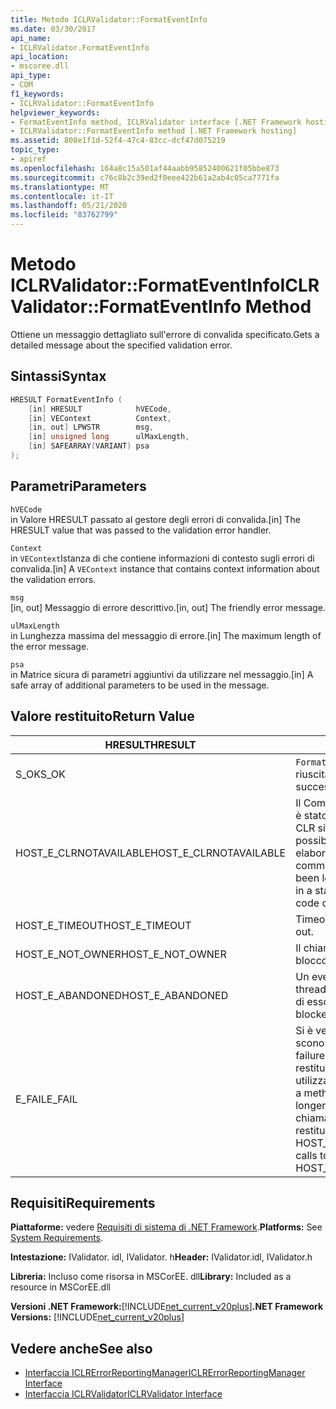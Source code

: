 ```yaml
---
title: Metodo ICLRValidator::FormatEventInfo
ms.date: 03/30/2017
api_name:
- ICLRValidator.FormatEventInfo
api_location:
- mscoree.dll
api_type:
- COM
f1_keywords:
- ICLRValidator::FormatEventInfo
helpviewer_keywords:
- FormatEventInfo method, ICLRValidator interface [.NET Framework hosting]
- ICLRValidator::FormatEventInfo method [.NET Framework hosting]
ms.assetid: 808e1f1d-52f4-47c4-83cc-dcf47d075219
topic_type:
- apiref
ms.openlocfilehash: 164a8c15a501af44aabb95852400621f05bbe873
ms.sourcegitcommit: c76c8b2c39ed2f0eee422b61a2ab4c05ca7771fa
ms.translationtype: MT
ms.contentlocale: it-IT
ms.lasthandoff: 05/21/2020
ms.locfileid: "83762799"
---
```

# <a name="iclrvalidatorformateventinfo-method"></a><span data-ttu-id="d724a-102">Metodo ICLRValidator::FormatEventInfo</span><span class="sxs-lookup"><span data-stu-id="d724a-102">ICLRValidator::FormatEventInfo Method</span></span>
<span data-ttu-id="d724a-103">Ottiene un messaggio dettagliato sull'errore di convalida specificato.</span><span class="sxs-lookup"><span data-stu-id="d724a-103">Gets a detailed message about the specified validation error.</span></span>  
  
## <a name="syntax"></a><span data-ttu-id="d724a-104">Sintassi</span><span class="sxs-lookup"><span data-stu-id="d724a-104">Syntax</span></span>  
  
```cpp  
HRESULT FormatEventInfo (  
    [in] HRESULT            hVECode,  
    [in] VEContext          Context,  
    [in, out] LPWSTR        msg,  
    [in] unsigned long      ulMaxLength,  
    [in] SAFEARRAY(VARIANT) psa  
);  
```  
  
## <a name="parameters"></a><span data-ttu-id="d724a-105">Parametri</span><span class="sxs-lookup"><span data-stu-id="d724a-105">Parameters</span></span>  
 `hVECode`  
 <span data-ttu-id="d724a-106">in Valore HRESULT passato al gestore degli errori di convalida.</span><span class="sxs-lookup"><span data-stu-id="d724a-106">[in] The HRESULT value that was passed to the validation error handler.</span></span>  
  
 `Context`  
 <span data-ttu-id="d724a-107">in `VEContext`Istanza di che contiene informazioni di contesto sugli errori di convalida.</span><span class="sxs-lookup"><span data-stu-id="d724a-107">[in] A `VEContext` instance that contains context information about the validation errors.</span></span>  
  
 `msg`  
 <span data-ttu-id="d724a-108">[in, out] Messaggio di errore descrittivo.</span><span class="sxs-lookup"><span data-stu-id="d724a-108">[in, out] The friendly error message.</span></span>  
  
 `ulMaxLength`  
 <span data-ttu-id="d724a-109">in Lunghezza massima del messaggio di errore.</span><span class="sxs-lookup"><span data-stu-id="d724a-109">[in] The maximum length of the error message.</span></span>  
  
 `psa`  
 <span data-ttu-id="d724a-110">in Matrice sicura di parametri aggiuntivi da utilizzare nel messaggio.</span><span class="sxs-lookup"><span data-stu-id="d724a-110">[in] A safe array of additional parameters to be used in the message.</span></span>  
  
## <a name="return-value"></a><span data-ttu-id="d724a-111">Valore restituito</span><span class="sxs-lookup"><span data-stu-id="d724a-111">Return Value</span></span>  
  
|<span data-ttu-id="d724a-112">HRESULT</span><span class="sxs-lookup"><span data-stu-id="d724a-112">HRESULT</span></span>|<span data-ttu-id="d724a-113">Descrizione</span><span class="sxs-lookup"><span data-stu-id="d724a-113">Description</span></span>|  
|-------------|-----------------|  
|<span data-ttu-id="d724a-114">S_OK</span><span class="sxs-lookup"><span data-stu-id="d724a-114">S_OK</span></span>|<span data-ttu-id="d724a-115">`FormatEventInfo`la restituzione è riuscita.</span><span class="sxs-lookup"><span data-stu-id="d724a-115">`FormatEventInfo` returned successfully.</span></span>|  
|<span data-ttu-id="d724a-116">HOST_E_CLRNOTAVAILABLE</span><span class="sxs-lookup"><span data-stu-id="d724a-116">HOST_E_CLRNOTAVAILABLE</span></span>|<span data-ttu-id="d724a-117">Il Common Language Runtime (CLR) non è stato caricato in un processo oppure CLR si trova in uno stato in cui non è possibile eseguire codice gestito o elaborare la chiamata correttamente.</span><span class="sxs-lookup"><span data-stu-id="d724a-117">The common language runtime (CLR) has not been loaded into a process, or the CLR is in a state in which it cannot run managed code or process the call successfully.</span></span>|  
|<span data-ttu-id="d724a-118">HOST_E_TIMEOUT</span><span class="sxs-lookup"><span data-stu-id="d724a-118">HOST_E_TIMEOUT</span></span>|<span data-ttu-id="d724a-119">Timeout della chiamata.</span><span class="sxs-lookup"><span data-stu-id="d724a-119">The call timed out.</span></span>|  
|<span data-ttu-id="d724a-120">HOST_E_NOT_OWNER</span><span class="sxs-lookup"><span data-stu-id="d724a-120">HOST_E_NOT_OWNER</span></span>|<span data-ttu-id="d724a-121">Il chiamante non è il proprietario del blocco.</span><span class="sxs-lookup"><span data-stu-id="d724a-121">The caller does not own the lock.</span></span>|  
|<span data-ttu-id="d724a-122">HOST_E_ABANDONED</span><span class="sxs-lookup"><span data-stu-id="d724a-122">HOST_E_ABANDONED</span></span>|<span data-ttu-id="d724a-123">Un evento è stato annullato mentre un thread bloccato o Fiber era in attesa su di esso.</span><span class="sxs-lookup"><span data-stu-id="d724a-123">An event was canceled while a blocked thread or fiber was waiting on it.</span></span>|  
|<span data-ttu-id="d724a-124">E_FAIL</span><span class="sxs-lookup"><span data-stu-id="d724a-124">E_FAIL</span></span>|<span data-ttu-id="d724a-125">Si è verificato un errore irreversibile sconosciuto.</span><span class="sxs-lookup"><span data-stu-id="d724a-125">An unknown catastrophic failure occurred.</span></span> <span data-ttu-id="d724a-126">Quando un metodo restituisce E_FAIL, CLR non è più utilizzabile all'interno del processo.</span><span class="sxs-lookup"><span data-stu-id="d724a-126">When a method returns E_FAIL, the CLR is no longer usable within the process.</span></span> <span data-ttu-id="d724a-127">Le chiamate successive ai metodi di hosting restituiscono HOST_E_CLRNOTAVAILABLE.</span><span class="sxs-lookup"><span data-stu-id="d724a-127">Subsequent calls to hosting methods return HOST_E_CLRNOTAVAILABLE.</span></span>|  
  
## <a name="requirements"></a><span data-ttu-id="d724a-128">Requisiti</span><span class="sxs-lookup"><span data-stu-id="d724a-128">Requirements</span></span>  
 <span data-ttu-id="d724a-129">**Piattaforme:** vedere [Requisiti di sistema di .NET Framework](../../get-started/system-requirements.md).</span><span class="sxs-lookup"><span data-stu-id="d724a-129">**Platforms:** See [System Requirements](../../get-started/system-requirements.md).</span></span>  
  
 <span data-ttu-id="d724a-130">**Intestazione:** IValidator. idl, IValidator. h</span><span class="sxs-lookup"><span data-stu-id="d724a-130">**Header:** IValidator.idl, IValidator.h</span></span>  
  
 <span data-ttu-id="d724a-131">**Libreria:** Incluso come risorsa in MSCorEE. dll</span><span class="sxs-lookup"><span data-stu-id="d724a-131">**Library:** Included as a resource in MSCorEE.dll</span></span>  
  
 <span data-ttu-id="d724a-132">**Versioni .NET Framework:**[!INCLUDE[net_current_v20plus](../../../../includes/net-current-v20plus-md.md)]</span><span class="sxs-lookup"><span data-stu-id="d724a-132">**.NET Framework Versions:** [!INCLUDE[net_current_v20plus](../../../../includes/net-current-v20plus-md.md)]</span></span>  
  
## <a name="see-also"></a><span data-ttu-id="d724a-133">Vedere anche</span><span class="sxs-lookup"><span data-stu-id="d724a-133">See also</span></span>

- [<span data-ttu-id="d724a-134">Interfaccia ICLRErrorReportingManager</span><span class="sxs-lookup"><span data-stu-id="d724a-134">ICLRErrorReportingManager Interface</span></span>](iclrerrorreportingmanager-interface.md)
- [<span data-ttu-id="d724a-135">Interfaccia ICLRValidator</span><span class="sxs-lookup"><span data-stu-id="d724a-135">ICLRValidator Interface</span></span>](iclrvalidator-interface.md)
